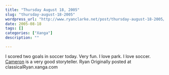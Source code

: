 ```yaml
---
title: "Thursday August 18, 2005"
slug: "thursday-august-18-2005"
wordpress_url: "http://www.ryanclarke.net/post/thursday-august-18-2005/"
date: 2005-08-18
tags: []
categories: ["Xanga"]
description: ""

---
```


I scored two goals in soccer today. Very fun. I love park. I love soccer.
 [Cameron](http://www.xanga.com/home.aspx?user=Jayouser) is a very good storyteller.
 Ryan
Originally posted at classicalRyan.xanga.com

